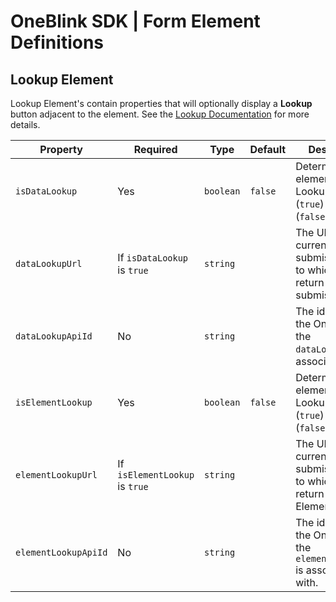 # OneBlink SDK | Form Element Definitions

## Lookup Element

Lookup Element's contain properties that will optionally display a **Lookup** button adjacent to the element. See the [Lookup Documentation](https://support.oneblink.io/support/solutions/articles/42000057234-lookup) for more details.

| Property             | Required                       | Type      | Default | Description                                                                                     |
| -------------------- | ------------------------------ | --------- | ------- | ----------------------------------------------------------------------------------------------- |
| `isDataLookup`       | Yes                            | `boolean` | `false` | Determine if the element is a Data Lookup element (`true`) or not (`false`).                    |
| `dataLookupUrl`      | If `isDataLookup` is `true`    | `string`  |         | The URL to `POST` current current submission data to which will return updated submission data. |
| `dataLookupApiId`    | No                             | `string`  |         | The identifier of the OneBlink API the `dataLookupUrl` is associated with.                      |
| `isElementLookup`    | Yes                            | `boolean` | `false` | Determine if the element is a Data Lookup element (`true`) or not (`false`).                    |
| `elementLookupUrl`   | If `isElementLookup` is `true` | `string`  |         | The URL to `POST` current current submission data to which will return Form Elements inject.    |
| `elementLookupApiId` | No                             | `string`  |         | The identifier of the OneBlink API the `elementLookupUrl` is associated with.                   |
